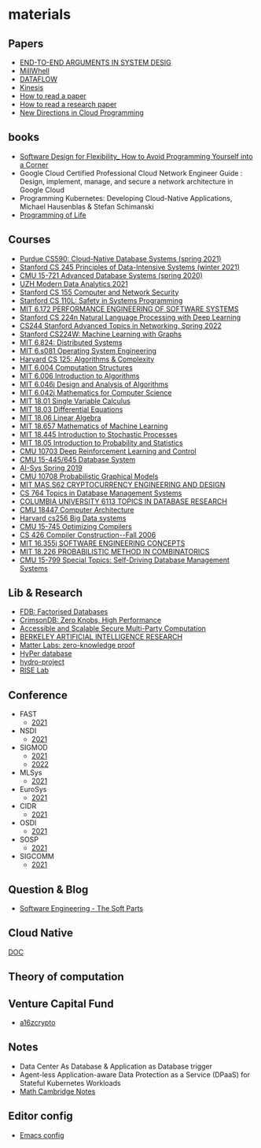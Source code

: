 # materials

## Papers

- [END-TO-END ARGUMENTS IN SYSTEM DESIG](./system_design/endtoend.pdf)
- [MillWhell](./system_design/MillWhell.pdf)
- [DATAFLOW](./system_design/dataflow.pdf)
- [Kinesis](./system_design/whitepaper-amazon-kinesis.pdf)
- [How to read a paper](https://web.stanford.edu/class/cs245/readings/how-to-read-a-paper.pdf)
- [How to read a research paper](https://www.eecs.harvard.edu/~michaelm/postscripts/ReadPaper.pdf)
- [New Directions in Cloud Programming](https://www.cidrdb.org/cidr2021/papers/cidr2021_paper16.pdf)

## books

- [Software Design for Flexibility_ How to Avoid Programming Yourself into a Corner](https://mitpress.mit.edu/books/software-design-flexibility)
- Google Cloud Certified Professional Cloud Network Engineer Guide : Design, implement, manage, and secure a network architecture in Google Cloud
- Programming Kubernetes: Developing Cloud-Native Applications, Michael Hausenblas & Stefan Schimanski
- [Programming of Life](https://www.krusch.com/books/evolution/Programming_Of_Life.pdf)

## Courses

- [Purdue CS590: Cloud-Native Database Systems (spring 2021)](https://www.cs.purdue.edu/homes/csjgwang/CloudNativeDB/)
- [Stanford CS 245 Principles of Data-Intensive Systems (winter 2021)](https://web.stanford.edu/class/cs245/)
- [CMU 15-721 Advanced Database Systems (spring 2020)](https://15721.courses.cs.cmu.edu/spring2020/)
- [UZH Modern Data Analytics 2021](https://www.ifi.uzh.ch/en/dast/teaching/SMDA21.html)
- [Stanford CS 155 Computer and Network Security](https://cs155.stanford.edu/syllabus.html)
- [Stanford CS 110L: Safety in Systems Programming](https://web.stanford.edu/class/cs110l/)
- [MIT 6.172 PERFORMANCE ENGINEERING OF SOFTWARE SYSTEMS](https://ocw.mit.edu/courses/6-172-performance-engineering-of-software-systems-fall-2018/)
- [Stanford CS 224n Natural Language Processing with Deep Learning](https://web.stanford.edu/class/cs224n/)
- [CS244 Stanford Advanced Topics in Networking, Spring 2022](https://2022-cs244.github.io/)
- [Stanford CS224W: Machine Learning with Graphs](http://web.stanford.edu/class/cs224w/)
- [MIT 6.824: Distributed Systems](https://pdos.csail.mit.edu/6.824/)
- [MIT 6.s081 Operating System Engineering](https://pdos.csail.mit.edu/6.828/2021/)
- [Harvard CS 125: Algorithms & Complexity](http://people.seas.harvard.edu/~cs125/fall16/schedule.htm)
- [MIT 6.004 Computation Structures](https://ocw.mit.edu/courses/6-004-computation-structures-spring-2009/)
- [MIT 6.006 Introduction to Algorithms](https://ocw.mit.edu/courses/6-006-introduction-to-algorithms-spring-2020/)
- [MIT 6.046j Design and Analysis of Algorithms](https://ocw.mit.edu/courses/6-006-introduction-to-algorithms-spring-2020/)
- [MIT 6.042j Mathematics for Computer Science](https://ocw.mit.edu/courses/6-042j-mathematics-for-computer-science-fall-2010/)
- [MIT 18.01 Single Variable Calculus](https://ocw.mit.edu/courses/18-01-single-variable-calculus-fall-2006/)
- [MIT 18.03 Differential Equations](https://ocw.mit.edu/courses/18-03-differential-equations-spring-2010/)
- [MIT 18.06 Linear Algebra](https://ocw.mit.edu/courses/18-06-linear-algebra-spring-2010/)
- [MIT 18.657 Mathematics of Machine Learning](https://ocw.mit.edu/courses/18-06-linear-algebra-spring-2010/)
- [MIT 18.445 Introduction to Stochastic Processes](https://ocw.mit.edu/courses/18-445-introduction-to-stochastic-processes-spring-2015/)
- [MIT 18.05 Introduction to Probability and Statistics](https://ocw.mit.edu/courses/18-05-introduction-to-probability-and-statistics-spring-2014/)
- [CMU 10703 Deep Reinforcement Learning and Control](https://www.andrew.cmu.edu/course/10-703/)
- [CMU 15-445/645 Database System](https://15445.courses.cs.cmu.edu/fall2021/)
- [AI-Sys Spring 2019](https://ucbrise.github.io/cs294-ai-sys-sp19/)
- [CMU 10708 Probabilistic Graphical Models](http://www.cs.cmu.edu/~mgormley/courses/10708/schedule.html)
- [MIT MAS.S62 CRYPTOCURRENCY ENGINEERING AND DESIGN](https://ocw.mit.edu/courses/mas-s62-cryptocurrency-engineering-and-design-spring-2018/)
- [CS 764 Topics in Database Management Systems](https://pages.cs.wisc.edu/~yxy/cs764-f20/index.html)
- [COLUMBIA UNIVERSITY 6113 TOPICS IN DATABASE RESEARCH](https://w6113.github.io/)
- [CMU 18447 Computer Architecture](https://www.youtube.com/c/cmu18447)
- [Harvard cs256 Big Data systems](http://daslab.seas.harvard.edu/classes/cs265/)
- [CMU 15-745 Optimizing Compilers](http://www.cs.cmu.edu/afs/cs/academic/class/15745-s06/web/)
- [CS 426 Compiler Construction--Fall 2006](http://polaris.cs.uiuc.edu/~padua/cs426/)
- [MIT 16.355j SOFTWARE ENGINEERING CONCEPTS](https://ocw.mit.edu/courses/16-355j-software-engineering-concepts-fall-2005/pages/syllabus/)
- [MIT 18.226 PROBABILISTIC METHOD IN COMBINATORICS](https://ocw.mit.edu/courses/18-226-probabilistic-method-in-combinatorics-fall-2020/)
- [CMU 15-799 Special Topics: Self-Driving Database Management Systems](https://15799.courses.cs.cmu.edu/spring2022/schedule.html)

## Lib & Research

- [FDB: Factorised Databases](https://fdbresearch.github.io/)
- [CrimsonDB: Zero Knobs, High Performance](https://demosubmitter.github.io/)
- [Accessible and Scalable Secure Multi-Party Computation](https://multiparty.org/)
- [BERKELEY ARTIFICIAL INTELLIGENCE RESEARCH](https://bair.berkeley.edu/)
- [Matter Labs: zero-knowledge proof](https://matter-labs.io/)
- [HyPer database](http://hyper-db.de/)
- [hydro-project](https://hydro-project.github.io/)
- [RISE Lab](https://rise.cs.berkeley.edu/)

## Conference

- FAST
  - [2021](https://www.usenix.org/conference/fast21/technical-sessions)
- NSDI
  - [2021](https://www.usenix.org/conference/nsdi21/technical-sessions)
- SIGMOD
  - [2021](https://2021.sigmod.org/index.shtml)
  - [2022](https://2022.sigmod.org/index.shtml)
- MLSys
  - [2021](https://proceedings.mlsys.org/paper/2021)
- EuroSys
  - [2021](https://2021.eurosys.org/)
- CIDR 
  - [2021](https://www.cidrdb.org/cidr2021/index.html)
- OSDI
  - [2021](https://www.usenix.org/conference/osdi21/technical-sessions)
- SOSP
  - [2021](https://sosp2021.mpi-sws.org/)
- SIGCOMM
  - [2021](https://dblp.org/db/conf/sigcomm/sigcomm2021.html)
    
## Question & Blog

- [Software Engineering - The Soft Parts](https://addyosmani.com/blog/software-engineering-soft-parts/)

## Cloud Native

[DOC](./cloud_native/README.md)

## Theory of computation

##  Venture Capital Fund

- [a16zcrypto](https://a16zcrypto.com/)

## Notes

- Data Center As Database & Application as Database trigger
- Agent-less Application-aware Data Protection as a Service (DPaaS) for Stateful Kubernetes Workloads
- [Math Cambridge Notes](https://dec41.user.srcf.net/notes/)

## Editor config

- [Emacs config](https://github.com/wanglei4687/emacs_config)
